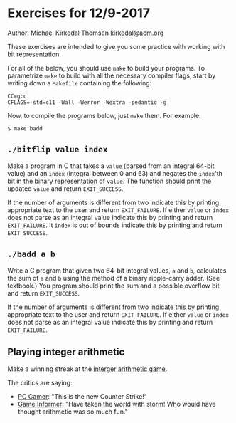 # Exercises for 12/9-2017

Author: Michael Kirkedal Thomsen <kirkedal@acm.org>

These exercises are intended to give you some practice with working with bit representation.

For all of the below, you should use `make` to build your programs. To
parametrize `make` to build with all the necessary compiler flags, start by
writing down a `Makefile` containing the following:

```
CC=gcc
CFLAGS=-std=c11 -Wall -Werror -Wextra -pedantic -g
```

Now, to compile the programs below, just `make` them. For example:

```
$ make badd
```


## `./bitflip value index`
Make a program in C that takes a `value` (parsed from an integral 64-bit value) and an `index` (integral between 0 and 63) and negates the `index`'th bit in the binary representation of `value`. The function should print the updated `value` and return `EXIT_SUCCESS`.

If the number of arguments is different from two indicate this by printing appropriate text to the user and return `EXIT_FAILURE`. If either `value` or `index` does not parse as an integral value indicate this by printing and return `EXIT_FAILURE`. It `index` is out of bounds indicate this by printing and return `EXIT_SUCCESS`.


## `./badd a b`
Write a C program that given two 64-bit integral values, `a` and `b`, calculates the sum of `a` and `b` using the method of a binary ripple-carry adder. (See textbook.)
You program should print the sum and a possible overflow bit and return `EXIT_SUCCESS`.

If the number of arguments is different from two indicate this by printing appropriate text to the user and return `EXIT_FAILURE`. If either `value` or `index` does not parse as an integral value indicate this by printing and return `EXIT_FAILURE`.

## Playing integer arithmetic
Make a winning streak at the [interger arithmetic game](https://games.onlineta.org/integer-arithmetic.html). 

The critics are saying:
* [PC Gamer](http://www.pcgamer.com/): "This is the new Counter Strike!" 
* [Game Informer](http://www.gameinformer.com/): "Have taken the world with storm! Who would have thought arithmetic was so much fun."

